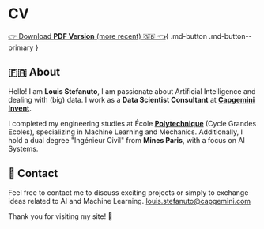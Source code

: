 # CV

[👉 Download **PDF Version** (more recent) 🇬🇧 👈](artifacts/CV_STEFANUTO_Louis_UK.pdf){ .md-button .md-button--primary }

<!-- [👉 Download **PDF Version** 🇫🇷 👈](artifacts/CV_STEFANUTO_Louis_FR.pdf){ .md-button } -->

## 🇫🇷 About

Hello! I am **Louis Stefanuto**, I am passionate about Artificial Intelligence and dealing with (big) data. I work as a **Data Scientist Consultant** at [**Capgemini Invent**](https://www.capgemini.com/about-us/who-we-are/our-brands/capgemini-invent/).

I completed my engineering studies at École [**Polytechnique**](https://programmes.polytechnique.edu/cycle-ingenieur-polytechnicien/cycle-ingenieur-polytechnicien) (Cycle Grandes Ecoles), specializing in Machine Learning and Mechanics. Additionally, I hold a dual degree "Ingénieur Civil" from **Mines Paris**, with a focus on AI Systems.

## 📧 Contact

Feel free to contact me to discuss exciting projects or simply to exchange ideas related to AI and Machine Learning. <louis.stefanuto@capgemini.com>

Thank you for visiting my site! 🚀
